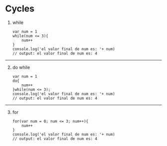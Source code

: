 # Cycles

1. while 

    ```JS
    var num = 1
    while(num <= 3){
        num++
    }
    console.log('el valor final de num es: '+ num)
    // output: el valor final de num es: 4
    ```

-----

2. do while 

    ```JS
    var num = 1
    do{
        num++
    }while(num <= 3);
    console.log('el valor final de num es: '+ num)
    // output: el valor final de num es: 4
    ```

-----

3. for 

    ```JS
    for(var num = 0; num <= 3; num++){
        num++
    }
    console.log('el valor final de num es: '+ num)
    // output: el valor final de num es: 4
    ```
